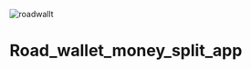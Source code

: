 ![roadwallt](https://github.com/Ash914027/Road_wallet_money_split_app/assets/119170180/5fa532d8-4a9f-44f1-bdad-9867c14713a5)
# Road_wallet_money_split_app
